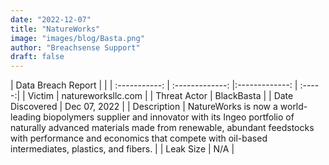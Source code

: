 ```yaml
---
date: "2022-12-07"
title: "NatureWorks"
image: "images/blog/Basta.png"
author: "Breachsense Support"
draft: false
---
```


| Data Breach Report           |              | 
| :-----------: | :-------------:     |:-------------:    | :-----:|
| Victim      | natureworksllc.com      | 
| Threat Actor      | BlackBasta      | 
| Date Discovered      | Dec 07, 2022      | 
| Description      | NatureWorks is now a world-leading biopolymers supplier and innovator with its Ingeo portfolio of naturally advanced materials made from renewable, abundant feedstocks with performance and economics that compete with oil-based intermediates, plastics, and fibers.      | 
| Leak Size      | N/A      | 

